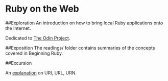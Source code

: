 Ruby on the Web
================

##Exploration
An introduction on how to bring local Ruby applications onto the Internet.

Dedicated to [The Odin Project](http://www.theodinproject.com/ruby-programming).

##Exposition
The readings/ folder contains summaries of the concepts covered in Beginning Ruby.




##Excursion

An [explanation](https://danielmiessler.com/study/url-uri/) on URI, URL, URN.

